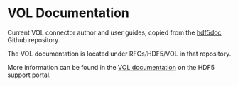 # VOL Documentation

Current VOL connector author and user guides, copied from the [hdf5doc](https://github.com/HDFGroup/hdf5doc) Github repository.

The VOL documentation is located under RFCs/HDF5/VOL in that repository.

More information can be found in the [VOL documentation](https://portal.hdfgroup.org/display/HDF5/Virtual+Object+Layer) on the HDF5 support portal.
